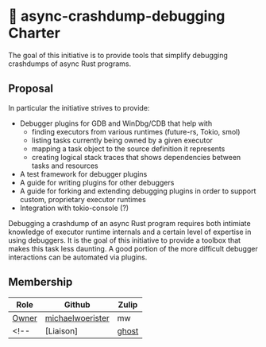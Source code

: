 # 📜 async-crashdump-debugging Charter

The goal of this initiative is to provide tools that simplify debugging crashdumps of async Rust programs.

## Proposal

In particular the initiative strives to provide:

- Debugger plugins for GDB and WinDbg/CDB that help with
  - finding executors from various runtimes (future-rs, Tokio, smol)
  - listing tasks currently being owned by a given executor
  - mapping a task object to the source definition it represents
  - creating logical stack traces that shows dependencies between tasks and resources
- A test framework for debugger plugins
- A guide for writing plugins for other debuggers
- A guide for forking and extending debugging plugins in order to support custom, proprietary executor runtimes
- Integration with tokio-console (?)

Debugging a crashdump of an async Rust program requires both intimiate knowledge of
executor runtime internals and a certain level of expertise in using debuggers.
It is the goal of this initiative to provide a toolbox that makes this task less daunting.
A good portion of the more difficult debugger interactions can be automated via plugins.

## Membership

| Role | Github | Zulip |
| ---  | ------ | ----- |
| [Owner] | [michaelwoerister](https://github.com/michaelwoerister) | mw |
<!-- | [Liaison] | [ghost](https://github.com/ghost) | -->

[Owner]: https://lang-team.rust-lang.org/initiatives/process/roles/owner.html
<!-- [Liaison]: https://lang-team.rust-lang.org/initiatives/process/roles/liaison.html -->

